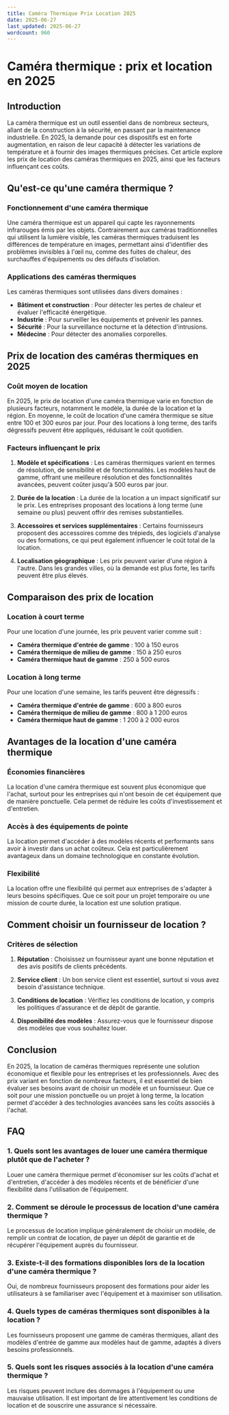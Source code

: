 ```yaml
---
title: Caméra Thermique Prix Location 2025
date: 2025-06-27
last_updated: 2025-06-27
wordcount: 960
---
```


# Caméra thermique : prix et location en 2025

## Introduction

La caméra thermique est un outil essentiel dans de nombreux secteurs, allant de la construction à la sécurité, en passant par la maintenance industrielle. En 2025, la demande pour ces dispositifs est en forte augmentation, en raison de leur capacité à détecter les variations de température et à fournir des images thermiques précises. Cet article explore les prix de location des caméras thermiques en 2025, ainsi que les facteurs influençant ces coûts.

## Qu'est-ce qu'une caméra thermique ?

### Fonctionnement d'une caméra thermique

Une caméra thermique est un appareil qui capte les rayonnements infrarouges émis par les objets. Contrairement aux caméras traditionnelles qui utilisent la lumière visible, les caméras thermiques traduisent les différences de température en images, permettant ainsi d'identifier des problèmes invisibles à l'œil nu, comme des fuites de chaleur, des surchauffes d'équipements ou des défauts d'isolation.

### Applications des caméras thermiques

Les caméras thermiques sont utilisées dans divers domaines :

- **Bâtiment et construction** : Pour détecter les pertes de chaleur et évaluer l'efficacité énergétique.
- **Industrie** : Pour surveiller les équipements et prévenir les pannes.
- **Sécurité** : Pour la surveillance nocturne et la détection d'intrusions.
- **Médecine** : Pour détecter des anomalies corporelles.

## Prix de location des caméras thermiques en 2025

### Coût moyen de location

En 2025, le prix de location d'une caméra thermique varie en fonction de plusieurs facteurs, notamment le modèle, la durée de la location et la région. En moyenne, le coût de location d'une caméra thermique se situe entre 100 et 300 euros par jour. Pour des locations à long terme, des tarifs dégressifs peuvent être appliqués, réduisant le coût quotidien.

### Facteurs influençant le prix

1. **Modèle et spécifications** : Les caméras thermiques varient en termes de résolution, de sensibilité et de fonctionnalités. Les modèles haut de gamme, offrant une meilleure résolution et des fonctionnalités avancées, peuvent coûter jusqu'à 500 euros par jour.

2. **Durée de la location** : La durée de la location a un impact significatif sur le prix. Les entreprises proposant des locations à long terme (une semaine ou plus) peuvent offrir des remises substantielles.

3. **Accessoires et services supplémentaires** : Certains fournisseurs proposent des accessoires comme des trépieds, des logiciels d'analyse ou des formations, ce qui peut également influencer le coût total de la location.

4. **Localisation géographique** : Les prix peuvent varier d'une région à l'autre. Dans les grandes villes, où la demande est plus forte, les tarifs peuvent être plus élevés.

## Comparaison des prix de location

### Location à court terme

Pour une location d'une journée, les prix peuvent varier comme suit :

- **Caméra thermique d'entrée de gamme** : 100 à 150 euros
- **Caméra thermique de milieu de gamme** : 150 à 250 euros
- **Caméra thermique haut de gamme** : 250 à 500 euros

### Location à long terme

Pour une location d'une semaine, les tarifs peuvent être dégressifs :

- **Caméra thermique d'entrée de gamme** : 600 à 800 euros
- **Caméra thermique de milieu de gamme** : 800 à 1 200 euros
- **Caméra thermique haut de gamme** : 1 200 à 2 000 euros

## Avantages de la location d'une caméra thermique

### Économies financières

La location d'une caméra thermique est souvent plus économique que l'achat, surtout pour les entreprises qui n'ont besoin de cet équipement que de manière ponctuelle. Cela permet de réduire les coûts d'investissement et d'entretien.

### Accès à des équipements de pointe

La location permet d'accéder à des modèles récents et performants sans avoir à investir dans un achat coûteux. Cela est particulièrement avantageux dans un domaine technologique en constante évolution.

### Flexibilité

La location offre une flexibilité qui permet aux entreprises de s'adapter à leurs besoins spécifiques. Que ce soit pour un projet temporaire ou une mission de courte durée, la location est une solution pratique.

## Comment choisir un fournisseur de location ?

### Critères de sélection

1. **Réputation** : Choisissez un fournisseur ayant une bonne réputation et des avis positifs de clients précédents.

2. **Service client** : Un bon service client est essentiel, surtout si vous avez besoin d'assistance technique.

3. **Conditions de location** : Vérifiez les conditions de location, y compris les politiques d'assurance et de dépôt de garantie.

4. **Disponibilité des modèles** : Assurez-vous que le fournisseur dispose des modèles que vous souhaitez louer.

## Conclusion

En 2025, la location de caméras thermiques représente une solution économique et flexible pour les entreprises et les professionnels. Avec des prix variant en fonction de nombreux facteurs, il est essentiel de bien évaluer ses besoins avant de choisir un modèle et un fournisseur. Que ce soit pour une mission ponctuelle ou un projet à long terme, la location permet d'accéder à des technologies avancées sans les coûts associés à l'achat.

## FAQ

### 1. Quels sont les avantages de louer une caméra thermique plutôt que de l'acheter ?

Louer une caméra thermique permet d'économiser sur les coûts d'achat et d'entretien, d'accéder à des modèles récents et de bénéficier d'une flexibilité dans l'utilisation de l'équipement.

### 2. Comment se déroule le processus de location d'une caméra thermique ?

Le processus de location implique généralement de choisir un modèle, de remplir un contrat de location, de payer un dépôt de garantie et de récupérer l'équipement auprès du fournisseur.

### 3. Existe-t-il des formations disponibles lors de la location d'une caméra thermique ?

Oui, de nombreux fournisseurs proposent des formations pour aider les utilisateurs à se familiariser avec l'équipement et à maximiser son utilisation.

### 4. Quels types de caméras thermiques sont disponibles à la location ?

Les fournisseurs proposent une gamme de caméras thermiques, allant des modèles d'entrée de gamme aux modèles haut de gamme, adaptés à divers besoins professionnels.

### 5. Quels sont les risques associés à la location d'une caméra thermique ?

Les risques peuvent inclure des dommages à l'équipement ou une mauvaise utilisation. Il est important de lire attentivement les conditions de location et de souscrire une assurance si nécessaire.